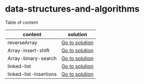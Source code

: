 # data-structures-and-algorithms

Table of content 

| content   |      solution      | 
|----------|:-------------:|
| reverseArray|  [Go to solution](./array-reverse/README.md) | 
| Array-insert-shift|  [Go to solution](./array-insert-shift/README.md)|   
| Array-binary-search|  [Go to solution](./array-binary-search/README.md)| 
| linked-list|  [Go to solution](./linked-list/README.md)|  
| linked-list-insertions|  [Go to solution](./linked-list/README2.md)|  

